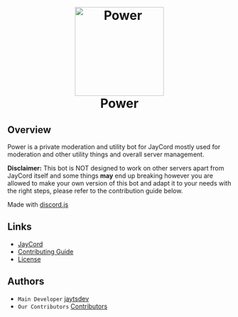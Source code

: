 <h1 align="center">
  <br>
  <a href="https://github.com/JayCordDevelopment/Assistant"><img width="200" src="https://cdn.discordapp.com/attachments/1111751972714975433/1112794233439527022/2815c9d2498d8919a53c7686f1bb24f6.jpg" alt="Power"></a>
  <br>
  Power
  <br>
</h1>

## Overview
Power is a private moderation and utility bot for JayCord mostly used for moderation and other utility things and overall server management.

**Disclaimer:** This bot is NOT designed to work on other servers apart from JayCord itself and some things **may** end up breaking however you are allowed to make your own version of this bot and adapt it to your needs with the right steps, please refer to the contribution guide below.

Made with [discord.js](https://discordjs.dev)

## Links
- [JayCord](https://discord.gg/47fWbK5QYB)
- [Contributing Guide](https://support.jayts.xyz/jaycord/for-developers)
- [License](https://github.com/JayCordDevelopment/Assistant/blob/main/LICENSE)

## Authors
- `Main Developer` [jaytsdev](https://github.com/jaytsdev)
- `Our Contributors` [Contributors](https://github.com/JayCordDevelopment/Assistant/graphs/contributors)
